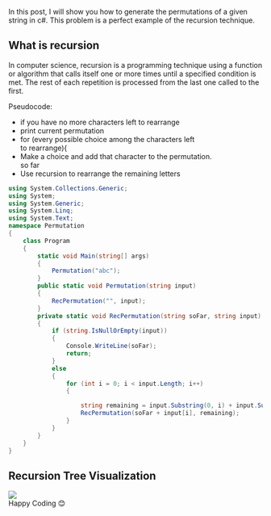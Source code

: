 
In this post, I will show you how to generate the permutations of a given string in c#. This problem is a perfect example of the recursion technique.

## What is recursion

In computer science, recursion is a programming technique using a function or algorithm that calls itself one or more times until a specified condition is met. The rest of each repetition is processed from the last one called to the first.

Pseudocode:

-   if you have no more characters left to rearrange
-   print current permutation
-   for (every possible choice among the characters left  
    to rearrange){
-   Make a choice and add that character to the permutation.  
    so far
-   Use recursion to rearrange the remaining letters

```csharp
using System.Collections.Generic;
using System;
using System.Generic;
using System.Linq;
using System.Text;
namespace Permutation
{
	class Program
	{
		static void Main(string[] args)
		{
			Permutation("abc");
		}
		public static void Permutation(string input)
		{
			RecPermutation("", input);
		}
		private static void RecPermutation(string soFar, string input)
		{
			if (string.IsNullOrEmpty(input))
			{
				Console.WriteLine(soFar);
				return;
			}
			else
			{
				for (int i = 0; i < input.Length; i++)
				{

					string remaining = input.Substring(0, i) + input.Substring(i + 1);
					RecPermutation(soFar + input[i], remaining);
				}
			}
		}
	}
}

```

## Recursion Tree Visualization

![](https://1.bp.blogspot.com/-p2ifD-oxOUM/YLxsBJZLpnI/AAAAAAAAOv8/pz_FPx595o8rNkgilEqfo2T27dPSLwbTgCLcBGAsYHQ/s16000/permutation.gif)  
Happy Coding 😊
<!--stackedit_data:
eyJoaXN0b3J5IjpbMTU2MzQ5MjEzOCwxNjE1NjA4NTkwXX0=
-->